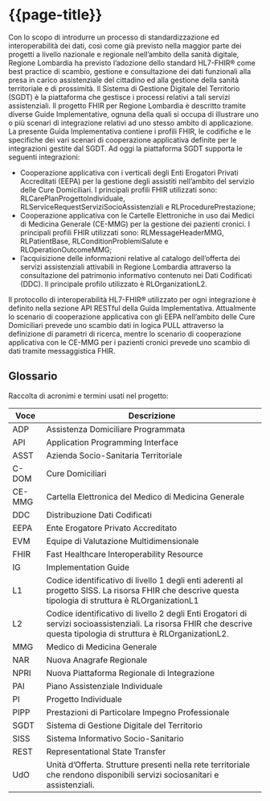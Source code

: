# {{page-title}}

Con lo scopo di introdurre un processo di standardizzazione ed interoperabilità dei dati, così come già previsto nella maggior parte dei progetti a livello nazionale e regionale nell’ambito della sanità digitale, Regione Lombardia ha previsto l’adozione  dello standard HL7-FHIR® come best practice di scambio, gestione e consultazione dei dati funzionali alla presa in carico assistenziale del cittadino ed alla gestione della sanità territoriale e di prossimità. Il Sistema di Gestione Digitale del Territorio (SGDT) è la piattaforma che gestisce i processi relativi a tali servizi assistenziali. 
Il progetto FHIR per Regione Lombardia è descritto tramite diverse Guide Implementative, ognuna della quali si occupa di illustrare uno o più scenari di integrazione relativi ad uno stesso ambito di applicazione. La presente Guida Implementativa contiene i profili FHIR, le codifiche e le specifiche dei vari scenari di cooperazione applicativa definite per le integrazioni gestite dal SGDT.
Ad oggi la piattaforma SGDT supporta le seguenti integrazioni:
- Cooperazione applicativa con i verticali degli Enti Erogatori Privati Accreditati (EEPA) per la gestione degli assistiti nell’ambito del servizio delle Cure Domiciliari. I principali profili FHIR utilizzati sono: RLCarePlanProgettoIndividuale, RLServiceRequestServiziSocioAssistenziali e RLProcedurePrestazione;
- Cooperazione applicativa con le Cartelle Elettroniche in uso dai Medici di Medicina Generale (CE-MMG) per la gestione dei pazienti cronici. I principali profili FHIR utilizzati sono: RLMessageHeaderMMG, RLPatientBase, RLConditionProblemiSalute e RLOperationOutcomeMMG;
- l’acquisizione delle informazioni relative al catalogo dell’offerta dei servizi assistenziali attivabili in Regione Lombardia attraverso la consultazione del patrimonio informativo contenuto nei  Dati Codificati (DDC). Il principale profilo utilizzato è RLOrganizationL2.


Il protocollo di interoperabilità HL7-FHIR® utilizzato per ogni integrazione è definito nella sezione API RESTful della Guida Implementativa. Attualmente lo scenario di cooperazione applicativa con gli EEPA nell’ambito delle Cure Domiciliari prevede uno scambio dati in logica PULL attraverso la definizione di parametri di ricerca, mentre lo scenario di cooperazione applicativa con le CE-MMG per i pazienti cronici prevede uno scambio di dati tramite messaggistica FHIR.

## Glossario
Raccolta di acronimi e termini usati nel progetto:
 
| Voce | Descrizione |
|---|---|
|ADP  |Assistenza Domiciliare Programmata |
|API  |Application Programming Interface  |
|ASST |Azienda Socio-Sanitaria Territoriale    |
|C-DOM|Cure Domiciliari    |
|CE-MMG    |Cartella Elettronica del Medico di Medicina Generale   |
|DDC  |Distribuzione Dati Codificati |
|EEPA |Ente Erogatore Privato Accreditato |
|EVM  |Equipe di Valutazione   Multidimensionale    |
|FHIR |Fast Healthcare Interoperability Resource    |
|IG   |Implementation   Guide   |
|L1   |Codice   identificativo di livello 1 degli enti aderenti al progetto SISS. La risorsa   FHIR che descrive questa tipologia di struttura è RLOrganizationL1 |
|L2   |Codice   identificativo di livello 2 degli Enti Erogatori di servizi   socioassistenziali. La risorsa FHIR che descrive questa tipologia di   struttura è RLOrganizationL2.    |
|MMG  |Medico di   Medicina Generale |
|NAR  |Nuova   Anagrafe Regionale    |
|NPRI |Nuova   Piattaforma Regionale di Integrazione|
|PAI  |Piano   Assistenziale Individuale  |
|PI   |Progetto Individuale|
|PIPP |Prestazioni di Particolare Impegno   Professionale|
|SGDT |Sistema di   Gestione Digitale del Territorio|
|SISS |Sistema   Informativo Socio-Sanitario   |
|REST |Representational   State Transfer  |
|UdO  |Unità d’Offerta. Strutture   presenti nella rete territoriale che rendono disponibili servizi   sociosanitari e assistenziali.    |